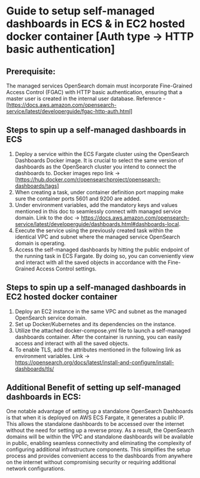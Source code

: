 # Guide to setup self-managed dashboards in ECS & in EC2 hosted docker container [Auth type -> HTTP basic authentication]

## Prerequisite:
The managed services OpenSearch domain must incorporate Fine-Grained Access Control (FGAC) with HTTP basic authentication, ensuring that a master user is created in the internal user database.
Reference - [https://docs.aws.amazon.com/opensearch-service/latest/developerguide/fgac-http-auth.html]

## Steps to spin up a self-managed dashboards in ECS
1. Deploy a service within the ECS Fargate cluster using the OpenSearch Dashboards Docker image. It is crucial to select the same version of dashboards as the OpenSearch cluster you intend to connect the dashboards to. 
Docker images repo link → [https://hub.docker.com/r/opensearchproject/opensearch-dashboards/tags]
2. When creating a task, under container definition port mapping make sure the container ports 5601 and 9200 are added.
3. Under environment variables, add the mandatory keys and values mentioned in this doc to seamlessly connect with managed service domain.
Link to the doc → https://docs.aws.amazon.com/opensearch-service/latest/developerguide/dashboards.html#dashboards-local.
4. Execute the service using the previously created task within the identical VPC and subnet where the managed service OpenSearch domain is operating.
5. Access the self-managed dashboards by hitting the public endpoint of the running task in ECS Fargate. By doing so, you can conveniently view and interact with all the saved objects in accordance with the Fine-Grained Access Control settings.

## Steps to spin up a self-managed dashboards in EC2 hosted docker container
1. Deploy an EC2 instance in the same VPC and subnet as the managed OpenSearch service domain.
2. Set up Docker/Kubernetes and its dependencies on the instance.
3. Utilize the attached docker-compose.yml file to launch a self-managed dashboards container. After the container is running, you can easily access and interact with all the saved objects.
4. To enable TLS, add the attributes mentioned in the following link as environment variables. Link -> https://opensearch.org/docs/latest/install-and-configure/install-dashboards/tls/

## Additional Benefit of setting up self-managed dashboards in ECS:
One notable advantage of setting up a standalone OpenSearch Dashboards is that when it is deployed on AWS ECS Fargate, it generates a public IP. This allows the standalone dashboards to be accessed over the internet without the need for setting up a reverse proxy. As a result, the OpenSearch domains will be within the VPC and standalone dashboards will be available in public, enabling seamless connectivity and eliminating the complexity of configuring additional infrastructure components. This simplifies the setup process and provides convenient access to the dashboards from anywhere on the internet without compromising security or requiring additional network configurations.
